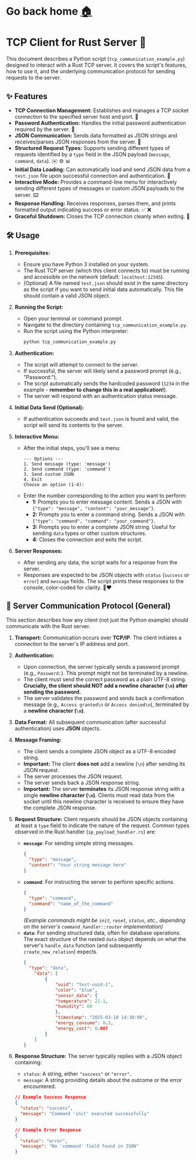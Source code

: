 # Go back home [🏠](../Database.md)

# TCP Client for Rust Server 🚀

This document describes a Python script (`tcp_communication_example.py`) designed to interact with a Rust TCP server. It covers the script's features, how to use it, and the underlying communication protocol for sending requests to the server.

## ✨ Features

*   **TCP Connection Management:** Establishes and manages a TCP socket connection to the specified server host and port. 🔌
*   **Password Authentication:** Handles the initial password authentication required by the server. 🔑
*   **JSON Communication:** Sends data formatted as JSON strings and receives/parses JSON responses from the server. 📄
*   **Structured Request Types:** Supports sending different types of requests identified by a `type` field in the JSON payload (`message`, `command`, `data`). ✉️ ⚙️ 📊
*   **Initial Data Loading:** Can automatically load and send JSON data from a `test.json` file upon successful connection and authentication. 📂
*   **Interactive Mode:** Provides a command-line menu for interactively sending different types of messages or custom JSON payloads to the server. ⌨️
*   **Response Handling:** Receives responses, parses them, and prints formatted output indicating success or error status. ✅ ❌
*   **Graceful Shutdown:** Closes the TCP connection cleanly when exiting. 👋

## 🛠️ Usage

1.  **Prerequisites:**
    *   Ensure you have Python 3 installed on your system.
    *   The Rust TCP server (which this client connects to) must be running and accessible on the network (default: `localhost:12345`).
    *   (Optional) A file named `test.json` should exist in the same directory as the script if you want to send initial data automatically. This file should contain a valid JSON object.

2.  **Running the Script:**
    *   Open your terminal or command prompt.
    *   Navigate to the directory containing `tcp_communication_example.py`.
    *   Run the script using the Python interpreter:
        ```bash
        python tcp_communication_example.py
        ```

3.  **Authentication:**
    *   The script will attempt to connect to the server.
    *   If successful, the server will likely send a password prompt (e.g., "Password:").
    *   The script automatically sends the hardcoded password (`1234` in the example - **remember to change this in a real application!**).
    *   The server will respond with an authentication status message.

4.  **Initial Data Send (Optional):**
    *   If authentication succeeds and `test.json` is found and valid, the script will send its contents to the server.

5.  **Interactive Menu:**
    *   After the initial steps, you'll see a menu:
        ```
        --- Options ---
        1. Send message (type: 'message')
        2. Send command (type: 'command')
        3. Send custom JSON
        4. Exit
        Choose an option (1-4):
        ```
    *   Enter the number corresponding to the action you want to perform:
        *   **1:** Prompts you to enter message content. Sends a JSON with `{"type": "message", "content": "your_message"}`.
        *   **2:** Prompts you to enter a command string. Sends a JSON with `{"type": "command", "command": "your_command"}`.
        *   **3:** Prompts you to enter a complete JSON string. Useful for sending `data` types or other custom structures.
        *   **4:** Closes the connection and exits the script.

6.  **Server Responses:**
    *   After sending any data, the script waits for a response from the server.
    *   Responses are expected to be JSON objects with `status` (`success` or `error`) and `message` fields. The script prints these responses to the console, color-coded for clarity. 💚❤️

## 📡 Server Communication Protocol (General)

This section describes how any client (not just the Python example) should communicate with the Rust server.

1.  **Transport:** Communication occurs over **TCP/IP**. The client initiates a connection to the server's IP address and port.
2.  **Authentication:**
    *   Upon connection, the server typically sends a password prompt (e.g., `Password:`). This prompt might not be terminated by a newline.
    *   The client must send the correct password as a plain UTF-8 string. **Crucially, the client should NOT add a newline character (`\n`) after sending the password.**
    *   The server validates the password and sends back a confirmation message (e.g., `Access granted\n` or `Access denied\n`), terminated by a **newline character (`\n`)**.
3.  **Data Format:** All subsequent communication (after successful authentication) uses **JSON** objects.
4.  **Message Framing:**
    *   The client sends a complete JSON object as a UTF-8 encoded string.
    *   **Important:** The client **does not** add a newline (`\n`) after sending its JSON request.
    *   The server processes the JSON request.
    *   The server sends back a JSON response string.
    *   **Important:** The server **terminates** its JSON response string with a single **newline character (`\n`)**. Clients must read data from the socket until this newline character is received to ensure they have the complete JSON response.
5.  **Request Structure:** Client requests should be JSON objects containing at least a `type` field to indicate the nature of the request. Common types observed in the Rust handler (`ip_payload_handler.rs`) are:
    *   **`message`**: For sending simple string messages.
        ```json
        {
          "type": "message",
          "content": "Your string message here"
        }
        ```
    *   **`command`**: For instructing the server to perform specific actions.
        ```json
        {
          "type": "command",
          "command": "name_of_the_command"
        }
        ```
        *(Example commands might be `init`, `reset`, `status`, etc., depending on the server's `command_handler::router` implementation)*
    *   **`data`**: For sending structured data, often for database operations. The exact structure of the nested `data` object depends on what the server's `handle_data` function (and subsequently `create_new_relation`) expects.
        ```json
        {
          "type": "data",
            "data": [
                {
                    "uuid": "test-uuid-1",
                    "color": "blue",
                    "sensor_data": {
                    "temperature": 22.1,
                    "humidity": 60
                    },
                    "timestamp": "2025-03-10 14:30:00",
                    "energy_consume": 0.3,
                    "energy_cost": 0.007
                }
            ]
        }
        ```

6.  **Response Structure:** The server typically replies with a JSON object containing:
    *   `status`: A string, either `"success"` or `"error"`.
    *   `message`: A string providing details about the outcome or the error encountered.
    ```json
    // Example Success Response
    {
      "status": "success",
      "message": "Command 'init' executed successfully"
    }

    // Example Error Response
    {
      "status": "error",
      "message": "No 'command' field found in JSON"
    }
    ```

